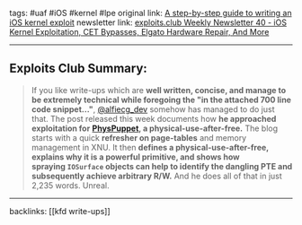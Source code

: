 tags: #uaf #iOS #kernel #lpe 
original link: [A step-by-step guide to writing an iOS kernel exploit](https://alfiecg.uk/2024/09/24/Kernel-exploit.html?ref=blog.exploits.club)
newsletter link: [exploits.club Weekly Newsletter 40 - iOS Kernel Exploitation, CET Bypasses, Elgato Hardware Repair, And More](https://blog.exploits.club/exploits-club-weekly-newsletter-40-ios-kernel-exploitation-cet-bypasses-elgato-hardware-repair-and-more/)

---
## Exploits Club Summary:
> If you like write-ups which are **well written, concise, and manage to be extremely technical while foregoing the "in the attached 700 line code snippet..."**, [@alfiecg_dev](https://x.com/alfiecg_dev?ref=blog.exploits.club) somehow has managed to do just that. The post released this week documents how **he approached exploitation for** [**PhysPuppet**](https://github.com/felix-pb/kfd/blob/main/writeups/physpuppet.md?ref=blog.exploits.club)**, a physical-use-after-free.** The blog starts with a quick **refresher on page-tables** and memory management in XNU. It then **defines a physical-use-after-free, explains why it is a powerful primitive, and shows how spraying `IOSurface` objects can help to identify the dangling PTE and subsequently achieve arbitrary R/W.** And he does all of that in just 2,235 words. Unreal.


---
backlinks: 
[[kfd write-ups]]